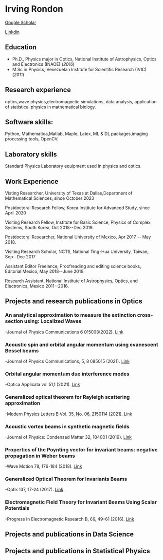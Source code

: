 # Irving Rondon

[Google Scholar](https://scholar.google.com/citations?user=WnYWh7UAAAAJ&hl=en&oi=ao)

[Linkdin](https://www.linkedin.com/in/irondon/)


## Education
- Ph.D., Physics major in Optics, National Institute of Astrophysics, Optics and Electronics (INAOE) (_2016_)
- M.Sc in Physics, Venezuelan Institute for Scientific Research  (IVIC) (_2011_)

## Research experience 
optics,wave physics,electromagnetic simulations, data analysis, application of statistical physics in mathematical biology.

## Software skills: 
Python, Mathematica,Matlab, Maple, Latex, ML & DL packages,imaging processing tools, OpenCV.

## Laboratory skills
Standard Physics Laboratory equipment used in physics and optics.

## Work Experience
Visting Researcher, University of Texas at Dallas,Department of Mathematical Sciences, since October 2023

Postdoctoral Research Fellow,  Korea Institute for Advanced Study, since April 2020

Visiting Research Fellow, Institute for Basic Science, Physics of Complex Systems,
South Korea, Oct  2018--Dec 2019.

Postdoctoral Researcher, National University of Mexico, Apr  2017 -- May 2018.

Visiting Research  Scholar, NCTS, National Ting-Hua University, Taiwan, Sep--Dec 2017

Assistant Editor Freelance, Proofreading  and editing science books, Editorial Mexico, May 2018--June 2019.

Research Assistant, National Institute of Astrophysics, Optics, and Electronics, Mexico	2011--2016.

## Projects and   research publications in Optics
### An analytical approximation to measure the extinction cross-section using: Localized Waves
-Journal of Physics Communications 6 015003(2022).
[Link](https://iopscience.iop.org/article/10.1088/2399-6528/ac3ec4)

### Acoustic spin and  orbital angular momentum  using  evanescent Bessel beams
-Journal of Physics Communications,  5, 8 085015 (2021).
[Link](https://iopscience.iop.org/article/10.1088/2399-6528/ac1e24/meta)

### Orbital angular momentum  due interference modes
-Optica Applicata  vol 51,1 (2021).
[Link](https://opticaapplicata.pwr.edu.pl/files/pdf/2021/no1/optappl_5101p59.pdf) 

### Generalized optical theorem for Rayleigh scattering approximation
-Modern Physics Letters B Vol. 35, No. 06, 2150114 (2021).
[Link](https://doi.org/10.1142/S0217984921501141) 

### Acoustic vortex beams in synthetic magnetic fields
-Journal of Physics: Condensed Matter 32, 104001 (2019).
[Link](https://iopscience.iop.org/article/10.1088/1361-648X/ab55f4) 

### Properties of the Poynting vector for invariant beams: negative 	propagation in Weber beams
-Wave Motion 78,  176-184  (2018).
[Link](https://www.sciencedirect.com/science/article/pii/S0165212518300441)

### Generalized Optical Theorem for Invariants Beams
-Optik 137, 17-24 (2017).
[Link](https://www.sciencedirect.com/science/article/pii/S0030402617302127)

### Electromagnetic Field Theory for Invariant Beams Using Scalar Potentials
-Progress In Electromagnetic Research B, 66, 49–61 (2016).
[Link](https://www.jpier.org/pierb/pier.php?paper=15123102)


## Projects and publications in Data Science




## Projects and publications in Statistical Physics


